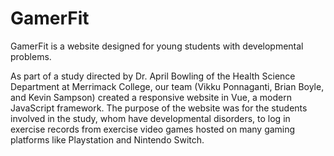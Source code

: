 # GamerFit
GamerFit is a website designed for young students with developmental problems.

As part of a study directed by Dr. April Bowling of the Health Science Department at Merrimack College, our team (Vikku Ponnaganti, Brian Boyle, and Kevin
Sampson) created a responsive website in Vue, a modern JavaScript framework. The purpose of the website was for the students involved in the study, whom 
have developmental disorders, to log in exercise records from exercise video games hosted on many gaming platforms like Playstation and Nintendo Switch.

